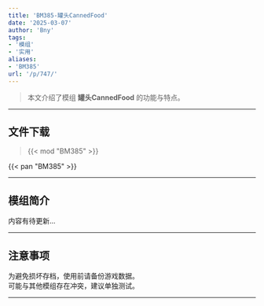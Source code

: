 ```yaml
---
title: 'BM385-罐头CannedFood'
date: '2025-03-07'
author: 'Bny'
tags:
- '模组'
- '实用'
aliases:
- 'BM385'
url: '/p/747/'
---
```


> 本文介绍了模组 **罐头CannedFood** 的功能与特点。

---

## 文件下载  

> {{< mod "BM385" >}}  

{{< pan "BM385" >}}  

---

## 模组简介

>  
内容有待更新...  

---

## 注意事项

>  
为避免损坏存档，使用前请备份游戏数据。  
可能与其他模组存在冲突，建议单独测试。  

---

